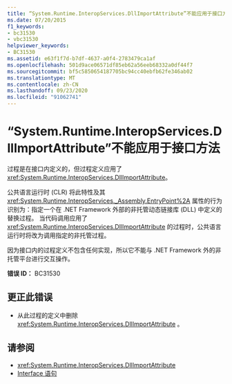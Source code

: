 ```yaml
---
title: “System.Runtime.InteropServices.DllImportAttribute”不能应用于接口方法
ms.date: 07/20/2015
f1_keywords:
- bc31530
- vbc31530
helpviewer_keywords:
- BC31530
ms.assetid: e63f1f7d-b7df-4637-a0f4-2783479ca1af
ms.openlocfilehash: 501d9ace06571df85eb62a56eeb68332a0df44f7
ms.sourcegitcommit: bf5c5850654187705bc94cc40ebfb62fe346ab02
ms.translationtype: MT
ms.contentlocale: zh-CN
ms.lasthandoff: 09/23/2020
ms.locfileid: "91062741"
---
```

# <a name="systemruntimeinteropservicesdllimportattribute-cannot-be-applied-to-interface-methods"></a>“System.Runtime.InteropServices.DllImportAttribute”不能应用于接口方法

过程是在接口内定义的，但过程定义应用了 <xref:System.Runtime.InteropServices.DllImportAttribute>。  
  
 公共语言运行时 (CLR) 将此特性及其 <xref:System.Runtime.InteropServices._Assembly.EntryPoint%2A> 属性的行为识别为：指定一个在 .NET Framework 外部的非托管动态链接库 (DLL) 中定义的替换过程。 当代码调用应用了 <xref:System.Runtime.InteropServices.DllImportAttribute> 的过程时，公共语言运行时将改为调用指定的非托管过程。  
  
 因为接口内的过程定义不包含任何实现，所以它不能与 .NET Framework 外的非托管平台进行交互操作。  
  
 **错误 ID：** BC31530  
  
## <a name="to-correct-this-error"></a>更正此错误  
  
- 从此过程的定义中删除 <xref:System.Runtime.InteropServices.DllImportAttribute> 。  
  
## <a name="see-also"></a>请参阅

- <xref:System.Runtime.InteropServices.DllImportAttribute>
- [Interface 语句](../language-reference/statements/interface-statement.md)
